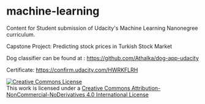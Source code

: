 # machine-learning
Content for Student submission of Udacity's Machine Learning Nanonegree curriculum.

Capstone Project: Predicting stock prices in Turkish Stock Market

Dog classifier can be found at : https://github.com/Athalka/dog-app-udacity

Certificate: https://confirm.udacity.com/HWRKFLRH





<a rel="license" href="http://creativecommons.org/licenses/by-nc-nd/4.0/"><img alt="Creative Commons License" style="border-width:0" src="https://i.creativecommons.org/l/by-nc-nd/4.0/88x31.png" /></a><br />This work is licensed under a <a rel="license" href="http://creativecommons.org/licenses/by-nc-nd/4.0/">Creative Commons Attribution-NonCommercial-NoDerivatives 4.0 International License</a>
